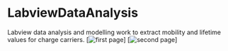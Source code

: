 # LabviewDataAnalysis
Labview data analysis and modelling work to extract mobility and lifetime values for charge carriers.
[![first page](https://cloud.githubusercontent.com/assets/18652957/17258708/313ee0a4-5596-11e6-96a7-32700baedfc6.jpg)]
[![second page](https://cloud.githubusercontent.com/assets/18652957/17278921/1189606c-5736-11e6-9243-ac43bb7e89f2.jpg)]
